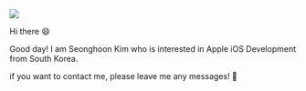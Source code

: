 <img src="https://capsule-render.vercel.app/api?type=Cylinder&color=gradient&customColorList=0,2,2,5&height=150&section=header&text=Seonghoon%20Kim&fontSize=60&animation=fadeIn" />


Hi there 😄

Good day! I am Seonghoon Kim who is interested in Apple iOS Development from South Korea. 

if you want to contact me, please leave me any messages! 📩
